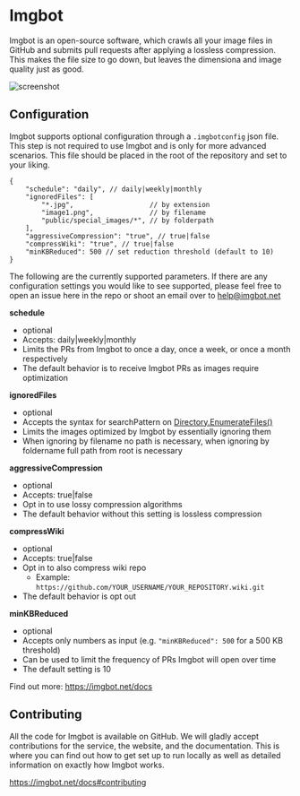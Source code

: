 # Imgbot

Imgbot is an open-source software, which crawls all your image files in GitHub and submits pull requests after applying a lossless compression.
This makes the file size to go down, but leaves the dimensiona and image quality just as good.


![screenshot](https://imgbot.net/images/screen.png?cache=2)

## Configuration

Imgbot supports optional configuration through a `.imgbotconfig` json file.
This step is not required to use Imgbot and is only for more advanced scenarios.
This file should be placed in the root of the repository and set to your liking.

```
{
    "schedule": "daily", // daily|weekly|monthly
    "ignoredFiles": [
    	"*.jpg",                   // by extension
    	"image1.png",              // by filename
    	"public/special_images/*", // by folderpath
    ],
    "aggressiveCompression": "true", // true|false
    "compressWiki": "true", // true|false
    "minKBReduced": 500 // set reduction threshold (default to 10)
}
```

The following are the currently supported parameters.
If there are any configuration settings you would like to see supported,
please feel free to open an issue here in the repo or shoot an email over
to help@imgbot.net

**schedule**

- optional
- Accepts: daily|weekly|monthly
- Limits the PRs from Imgbot to once a day, once a week, or once a month respectively
- The default behavior is to receive Imgbot PRs as images require optimization

**ignoredFiles**

- optional
- Accepts the syntax for searchPattern on [Directory.EnumerateFiles()](https://docs.microsoft.com/en-us/dotnet/api/system.io.directory.enumeratefiles)
- Limits the images optimized by Imgbot by essentially ignoring them
- When ignoring by filename no path is necessary, when ignoring by foldername full path from root is necessary

**aggressiveCompression**

- optional
- Accepts: true|false
- Opt in to use lossy compression algorithms
- The default behavior without this setting is lossless compression

**compressWiki**

- optional
- Accepts: true|false
- Opt in to also compress wiki repo
    - Example: `https://github.com/YOUR_USERNAME/YOUR_REPOSITORY.wiki.git`
- The default behavior is opt out


**minKBReduced**

- optional
- Accepts only numbers as input (e.g. `"minKBReduced": 500` for a 500 KB threshold)
- Can be used to limit the frequency of PRs Imgbot will open over time
- The default setting is 10

Find out more: https://imgbot.net/docs

## Contributing

All the code for Imgbot is available on GitHub. We will gladly accept contributions for the service, the website, and the documentation. This is where you can find out how to get set up to run locally as well as detailed information on exactly how Imgbot works.

https://imgbot.net/docs#contributing

